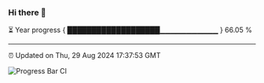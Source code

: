 ### Hi there 👋

⏳ Year progress { ███████████████████▁▁▁▁▁▁▁▁▁▁▁ } 66.05 %

---

⏰ Updated on Thu, 29 Aug 2024 17:37:53 GMT

![Progress Bar CI](https://github.com/IshwaranRudhara/GIT-ACTION/workflows/Progress%20Bar%20CI/badge.svg)
